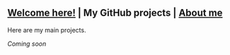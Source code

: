 ## [Welcome here!](index.md) | My GitHub projects | [About me](about.md)
Here are my main projects.

*Coming soon*
